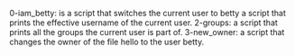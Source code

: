 0-iam_betty: is a script that switches the current user to betty
a script that prints the effective username of the current user.
2-groups: a script that prints all the groups the current user is part of.
3-new_owner:  a script that changes the owner of the file hello to the user betty.
